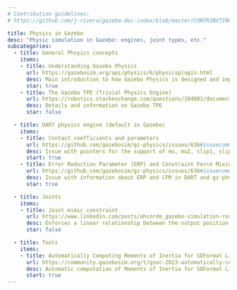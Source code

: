```yaml
---
# Contribution guidelines:
# https://github.com/j-rivero/gazebo-doc-index/blob/master/CONTRIBUTING.md

title: Physics in Gazebo
desc: "Physic simulation in Gazebo: engines, joint types, etc."
subcategories:
  - title: General Phsyics concepts
    items:
    - title: Understanding Gazebo Physics
      url: https://gazebosim.org/api/physics/6/physicsplugin.html
      desc: Main introduction to how Gazebo Physics is designed and implemented
      star: true
    - title: The Gazebo TPE (Trivial Physics Engine)
      url: https://robotics.stackexchange.com/questions/104091/documentation-on-gazebo-trivial-physics-engine/105856#105856
      desc: Details and information on Gazebo TPE
      star: false

  - title: DART physics engine (default in Gazebo)
    items:
    - title: Contact coefficients and parameters
      url: https://github.com/gazebosim/gz-physics/issues/636#issuecomment-2115807874
      desc: Issue with pointers for the support of mu, mu2, slip1, slip2, fdir, restitution, collide_bitmask in SDFormat.
      start: true
    - title: Error Reduction Parameter (ERP) and Constraint Force Mixing (CFM) in DART
      url: https://github.com/gazebosim/gz-physics/issues/636#issuecomment-2117628547
      desc: Issue with information about ERP and CFM in DART and gz-physics
      star: true

  - title: Joints
    items:
    - title: Joint mimic constraint
      url: https://www.linkedin.com/posts/ahcorde_gazebo-simulation-ros-activity-7125851561464872960-aA0X
      desc: Enforces a linear relationship between the output position of two joint axes (previosly known in Gazebo Classic as gearbox joint)
      star: false

  - title: Tools
    items:
    - title: Automatically Computing Moments of Inertia for SDFormat Links
      url: https://community.gazebosim.org/t/gsoc-2023-automatically-computing-moments-of-inertia-for-sdformat-links/2267
      desc: Automatic computation of Moments of Inertia for SDFormat Links in simulation
      start: true
---
```

